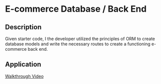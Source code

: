 # E-commerce Database / Back End

## Description
Given starter code, I the developer utilized the principles of ORM to create database models and write the necessary routes to create a functioning e-commerce back end.

## Application
[Walkthrough Video](https://watch.screencastify.com/v/D8u9mEDSw8ashLUy6Fpf)